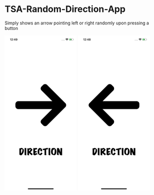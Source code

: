# TSA-Random-Direction-App
Simply shows an arrow pointing left or right randomly upon pressing a button

<img src="images_for_README/r_shot.png" height="500">
<img src="images_for_README/l_shot.png" height="500">


